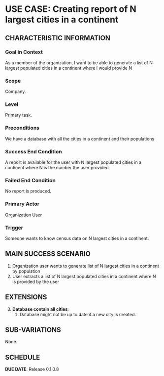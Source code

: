 # USE CASE: Creating report of N largest cities in a continent

## CHARACTERISTIC INFORMATION

### Goal in Context

As a member of the organization, I want to be able to generate a list of N largest populated cities in a continent where I would provide N

### Scope

Company.

### Level

Primary task.

### Preconditions

We have a database with all the cities in a continent and their populations

### Success End Condition

A report is available for the user with N largest populated cities in a continent where N is the number the user provided

### Failed End Condition

No report is produced.

### Primary Actor

Organization User

### Trigger

Someone wants to know census data on N largest cities in a continent.

## MAIN SUCCESS SCENARIO

1. Organization user wants to generate list of N largest cities in a continent by population
2. User extracts a list of N largest populated cities in a continent where N is provided by the user

## EXTENSIONS

3. **Database contain all cities**:
    1. Database might not be up to date if a new city is created.

## SUB-VARIATIONS

None.

## SCHEDULE

**DUE DATE**: Release 0.1.0.8